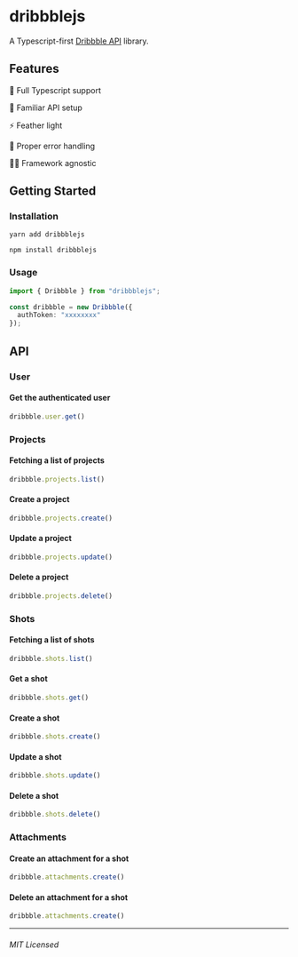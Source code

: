 # dribbblejs

A Typescript-first [Dribbble API](https://developer.dribbble.com/v2) library.

## Features

🤖 Full Typescript support

🌈 Familiar API setup

⚡️  Feather light

🚨 Proper error handling

🧘‍♀️ Framework agnostic

## Getting Started
### Installation

```
yarn add dribbblejs
```
```
npm install dribbblejs
```

### Usage

```ts
import { Dribbble } from "dribbblejs";

const dribbble = new Dribbble({
  authToken: "xxxxxxxx"
});
```

## API

### User

#### Get the authenticated user
```ts
dribbble.user.get()
```

### Projects

#### Fetching a list of projects
```ts
dribbble.projects.list()
```
#### Create a project
```ts
dribbble.projects.create()
```
#### Update a project
```ts
dribbble.projects.update()
```
#### Delete a project
```ts
dribbble.projects.delete()
```

### Shots

#### Fetching a list of shots
```ts
dribbble.shots.list()
```
#### Get a shot
```ts
dribbble.shots.get()
```
#### Create a shot
```ts
dribbble.shots.create()
```
#### Update a shot
```ts
dribbble.shots.update()
```
#### Delete a shot
```ts
dribbble.shots.delete()
```

### Attachments

#### Create an attachment for a shot
```ts
dribbble.attachments.create()
```

#### Delete an attachment for a shot
```ts
dribbble.attachments.create()
```

---

###### MIT Licensed
